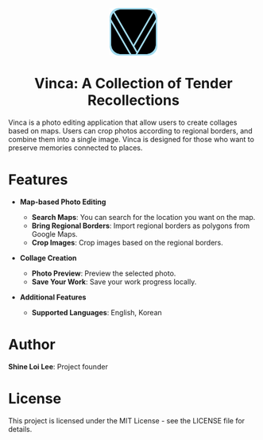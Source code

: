 <p align="center">
 <img align="center" src="assets/icons/vinca_logo.svg" height="96" />
 <h1 align="center">
  Vinca: A Collection of Tender Recollections
 </h1>
</p>

Vinca is a photo editing application that allow users to create collages based on maps. Users can crop photos according to regional borders, and combine them into a single image. Vinca is designed for those who want to preserve memories connected to places.

# Features
* **Map-based Photo Editing**
    * **Search Maps**: You can search for the location you want on the map.
    * **Bring Regional Borders**: Import regional borders as polygons from Google Maps.
    * **Crop Images**: Crop images based on the regional borders.

* **Collage Creation**
    * **Photo Preview**: Preview the selected photo.
    * **Save Your Work**: Save your work progress locally.

* **Additional Features**
    * **Supported Languages**: English, Korean

<!--
# Screenshots
(Not yet)

# Built with
* Flutter
* Dart
-->

<!--
# Roadmap 
- [ ] Add Changelog
- [ ] Multi-language Support
    - [ ] Chinese
    - [ ] Spanish
-->

<!--
# Contributing

-->

# Author
**Shine Loi Lee**: Project founder

# License
This project is licensed under the MIT License - see the LICENSE file for details.

